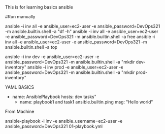 This is for learning basics ansible

#Run manually

ansible -i inv all -e  ansible_user=ec2-user -e  ansible_password=DevOps321 -m ansible.builtin.shell -a  "df -h"
ansible -i inv all -e  ansible_user=ec2-user -e  ansible_password=DevOps321 -m ansible.builtin.shell -a  free
ansible -i inv all -e  ansible_user=ec2-user -e  ansible_password=DevOps321 -m ansible.builtin.shell  -a top

ansible -i inv dev -e  ansible_user=ec2-user -e  ansible_password=DevOps321 -m ansible.builtin.shell  -a "mkdir dev-inventory"
ansible -i inv prod -e  ansible_user=ec2-user -e  ansible_password=DevOps321 -m ansible.builtin.shell  -a "mkdir prod-inventory"

YAML BASICS

- name: AnsiblePlaybook
  hosts: dev
  tasks"
  - name: playbook1 and task1
    ansible.builtin.ping
     msg: "Hello world"


From Machine

ansible-playbook -i inv -e ansible_username=ec2-user   -e ansible_password=DevOps321 01-playbook.yml

